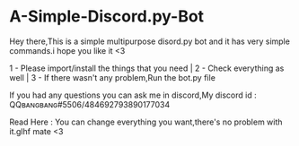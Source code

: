 # A-Simple-Discord.py-Bot
Hey there,This is a simple multipurpose disord.py bot and it has very simple commands.i hope you like it <3

1 - Please import/install the things that you need |
2 - Check everything as well |
3 - If there wasn't any problem,Run the bot.py file

If you had any questions you can ask me in discord,My discord id : QQʙᴀɴɢʙᴀɴɢ#5506/484692793890177034

Read Here : You can change everything you want,there's no problem with it.glhf mate <3

